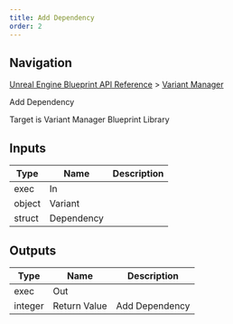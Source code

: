 ```yaml
---
title: Add Dependency
order: 2
---
```

## Navigation

[Unreal Engine Blueprint API Reference](https://dev.epicgames.com/documentation/en-us/unreal-engine/BlueprintAPI) > [Variant Manager](https://dev.epicgames.com/documentation/en-us/unreal-engine/BlueprintAPI/VariantManager)

Add Dependency

Target is Variant Manager Blueprint Library

## Inputs

| Type | Name | Description |
| --- | --- | --- |
| exec | In |  |
| object | Variant |  |
| struct | Dependency |  |

## Outputs

| Type | Name | Description |
| --- | --- | --- |
| exec | Out |  |
| integer | Return Value | Add Dependency |
